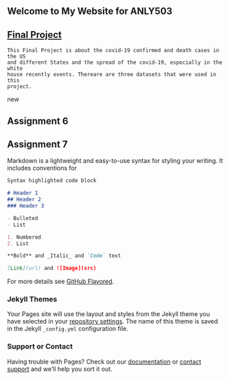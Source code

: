 ## Welcome to My Website for ANLY503

## [Final Project](https://clarali1234.github.io/WenLi.git.io/)
    This Final Project is about the covid-19 confirmed and death cases in the US 
    and different States and the spread of the covid-19, especially in the white 
    house recently events. Thereare are three datasets that were used in this 
    project.

new 
   
   

## Assignment 6

   

## Assignment 7



Markdown is a lightweight and easy-to-use syntax for styling your writing. It includes conventions for

```markdown
Syntax highlighted code block

# Header 1
## Header 2
### Header 3

- Bulleted
- List

1. Numbered
2. List

**Bold** and _Italic_ and `Code` text

[Link](url) and ![Image](src)
```

For more details see [GitHub Flavored](https://guides.github.com/features/mastering-markdown/).

### Jekyll Themes

Your Pages site will use the layout and styles from the Jekyll theme you have selected in your [repository settings](https://github.com/clarali1234/portfolio.github.io/settings). The name of this theme is saved in the Jekyll `_config.yml` configuration file.

### Support or Contact

Having trouble with Pages? Check out our [documentation](https://docs.github.com/categories/github-pages-basics/) or [contact support](https://github.com/contact) and we’ll help you sort it out.

